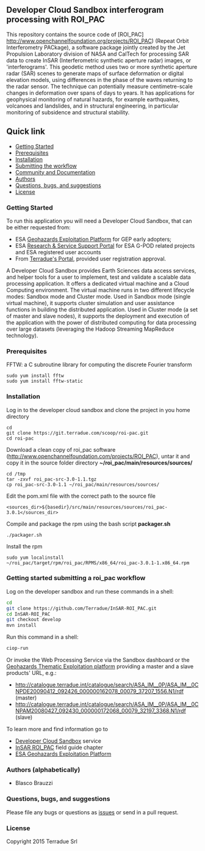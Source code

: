 ## Developer Cloud Sandbox interferogram processing with ROI_PAC

This repository contains the source code of [ROI_PAC] http://www.openchannelfoundation.org/projects/ROI_PAC) (Repeat Orbit Interferometry PACkage), a software package jointly created by the Jet Propulsion Laboratory division of NASA and CalTech for processing SAR data to create InSAR (Interferometric synthetic aperture radar) images, or 'interferograms'. This geodetic method uses two or more synthetic aperture radar (SAR) scenes to generate maps of surface deformation or digital elevation models, using differences in the phase of the waves returning to the radar sensor. The technique can potentially measure centimetre-scale changes in deformation over spans of days to years. It has applications for geophysical monitoring of natural hazards, for example earthquakes, volcanoes and landslides, and in structural engineering, in particular monitoring of subsidence and structural stability.

## Quick link

* [Getting Started](#getting-started)
* [Prerequisites](#prerequisites)
* [Installation](#installation)
* [Submitting the workflow](#submit)
* [Community and Documentation](#community)
* [Authors](#authors)
* [Questions, bugs, and suggestions](#questions)
* [License](#license)

### <a name="getting-started"></a>Getting Started

To run this application you will need a Developer Cloud Sandbox, that can be either requested from:
* ESA [Geohazards Exploitation Platform](https://geohazards-tep.eo.esa.int) for GEP early adopters;
* ESA [Research & Service Support Portal](http://eogrid.esrin.esa.int/cloudtoolbox/) for ESA G-POD related projects and ESA registered user accounts
* From [Terradue's Portal](http://www.terradue.com/partners), provided user registration approval.

A Developer Cloud Sandbox provides Earth Sciences data access services, and helper tools for a user to implement, test and validate a scalable data processing application. It offers a dedicated virtual machine and a Cloud Computing environment.
The virtual machine runs in two different lifecycle modes: Sandbox mode and Cluster mode.
Used in Sandbox mode (single virtual machine), it supports cluster simulation and user assistance functions in building the distributed application.
Used in Cluster mode (a set of master and slave nodes), it supports the deployment and execution of the application with the power of distributed computing for data processing over large datasets (leveraging the Hadoop Streaming MapReduce technology).

### <a name="prerequisites"></a> Prerequisites 

FFTW: a C subroutine library for computing the discrete Fourier transform
```
sudo yum install fftw
sudo yum install fftw-static
```

### <a name="installation"></a>Installation

Log in to the developer cloud sandbox and clone the project in you home directory

```
cd 
git clone https://git.terradue.com/scoop/roi-pac.git
cd roi-pac
```
Download a clean copy of roi_pac software (http://www.openchannelfoundation.com/projects/ROI_PAC), untar it and copy it in the source folder directory **~/roi_pac/main/resources/sources/**
```
cd /tmp
tar -zxvf roi_pac-src-3.0-1.1.tgz
cp roi_pac-src-3.0-1.1 ~/roi_pac/main/resources/sources/
```
Edit the pom.xml file with the correct path to the source file
```
<sources_dir>${basedir}/src/main/resources/sources/roi_pac-3.0.1</sources_dir>
```
Compile and package the rpm using the bash script **packager.sh**
```
./packager.sh
```
Install the rpm
```
sudo yum localinstall ~/roi_pac/target/rpm/roi_pac/RPMS/x86_64/roi_pac-3.0.1-1.x86_64.rpm
```

### <a name="submit"></a>Getting started submitting a roi_pac workflow

Log on the developer sandbox and run these commands in a shell:

```bash
cd
git clone https://github.com/Terradue/InSAR-ROI_PAC.git
cd InSAR-ROI_PAC
git checkout develop
mvn install
```

Run this command in a shell:

```bash
ciop-run
```
Or invoke the Web Processing Service via the Sandbox dashboard or the [Geohazards Thematic Exploitation platform](https://geohazards-tep.eo.esa.int) providing a master and a slave products' URL, e.g.:

* http://catalogue.terradue.int/catalogue/search/ASA_IM__0P/ASA_IM__0CNPDE20090412_092426_000000162078_00079_37207_1556.N1/rdf (master)
* http://catalogue.terradue.int/catalogue/search/ASA_IM__0P/ASA_IM__0CNPAM20080427_092430_000000172068_00079_32197_3368.N1/rdf (slave)

To learn more and find information go to

* [Developer Cloud Sandbox](http://docs.terradue.com/developer) service
* [InSAR ROI_PAC](http://docs.terradue.com/developer/field/insar/tp_roi_pac) field guide chapter
* [ESA Geohazards Exploitation Platform](https://geohazards-tep.eo.esa.int)

### <a name="authors"></a>Authors (alphabetically)

* Blasco Brauzzi

### <a name="questions"></a>Questions, bugs, and suggestions

Please file any bugs or questions as [issues](https://git.terradue.com/scoop/roi-pac.git/issues/new) or send in a pull request.

### <a name="license"></a>License

Copyright 2015 Terradue Srl

